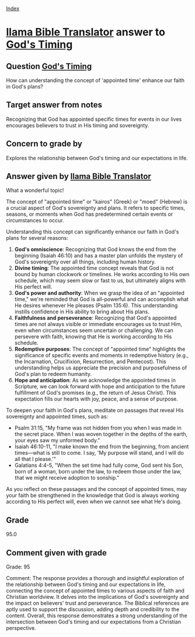 
[Index](../../index.md)
# [llama Bible Translator](../../answering_models/llama_Bible_Translator.md) answer to [God's Timing](../../questions/God's_Timing.md)

## Question [God's Timing](../../questions/God's_Timing.md)
How can understanding the concept of 'appointed time' enhance our faith in God's plans?

## Target answer from notes
Recognizing that God has appointed specific times for events in our lives encourages believers to trust in His timing and sovereignty.

## Concern to grade by
Explores the relationship between God's timing and our expectations in life.

## Answer given by [llama Bible Translator](../../answering_models/llama_Bible_Translator.md)
What a wonderful topic!

The concept of "appointed time" or "kairos" (Greek) or "moed" (Hebrew) is a crucial aspect of God's sovereignty and plans. It refers to specific times, seasons, or moments when God has predetermined certain events or circumstances to occur.

Understanding this concept can significantly enhance our faith in God's plans for several reasons:

1. **God's omniscience**: Recognizing that God knows the end from the beginning (Isaiah 46:10) and has a master plan unfolds the mystery of God's sovereignty over all things, including human history.
2. **Divine timing**: The appointed time concept reveals that God is not bound by human clockwork or timelines. He works according to His own schedule, which may seem slow or fast to us, but ultimately aligns with His perfect will.
3. **God's power and authority**: When we grasp the idea of an "appointed time," we're reminded that God is all-powerful and can accomplish what He desires whenever He pleases (Psalm 135:6). This understanding instills confidence in His ability to bring about His plans.
4. **Faithfulness and perseverance**: Recognizing that God's appointed times are not always visible or immediate encourages us to trust Him, even when circumstances seem uncertain or challenging. We can persevere with faith, knowing that He is working according to His schedule.
5. **Redemptive purposes**: The concept of "appointed time" highlights the significance of specific events and moments in redemptive history (e.g., the Incarnation, Crucifixion, Resurrection, and Pentecost). This understanding helps us appreciate the precision and purposefulness of God's plan to redeem humanity.
6. **Hope and anticipation**: As we acknowledge the appointed times in Scripture, we can look forward with hope and anticipation to the future fulfillment of God's promises (e.g., the return of Jesus Christ). This expectation fills our hearts with joy, peace, and a sense of purpose.

To deepen your faith in God's plans, meditate on passages that reveal His sovereignty and appointed times, such as:

* Psalm 31:15, "My frame was not hidden from you when I was made in the secret place. When I was woven together in the depths of the earth, your eyes saw my unformed body."
* Isaiah 46:10-11, "I make known the end from the beginning, from ancient times—what is still to come. I say, 'My purpose will stand, and I will do all that I please.'"
* Galatians 4:4-5, "When the set time had fully come, God sent his Son, born of a woman, born under the law, to redeem those under the law, that we might receive adoption to sonship."

As you reflect on these passages and the concept of appointed times, may your faith be strengthened in the knowledge that God is always working according to His perfect will, even when we cannot see what He's doing.

## Grade
95.0

## Comment given with grade
Grade: 95

Comment: The response provides a thorough and insightful exploration of the relationship between God's timing and our expectations in life, connecting the concept of appointed times to various aspects of faith and Christian worldview. It delves into the implications of God's sovereignty and the impact on believers' trust and perseverance. The Biblical references are aptly used to support the discussion, adding depth and credibility to the content. Overall, this response demonstrates a strong understanding of the intersection between God's timing and our expectations from a Christian perspective.
